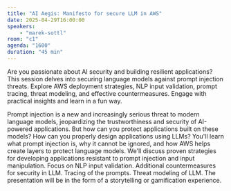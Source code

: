 ```yaml
---
title: "AI Aegis: Manifesto for secure LLM in AWS"
date: 2025-04-29T16:00:00
speakers:
    - "marek-sottl"
room: "c1"
agenda: "1600"
duration: "45 min"
---
```


Are you passionate about AI security and building resilient applications? This session delves into securing language models against prompt injection threats. Explore AWS deployment strategies, NLP input validation, prompt tracing, threat modeling, and effective countermeasures. Engage with practical insights and learn in a fun way.

Prompt injection is a new and increasingly serious threat to modern language models, jeopardizing the trustworthiness and security of AI-powered applications. But how can you protect applications built on these models? How can you properly design applications using LLMs? You'll learn what prompt injection is, why it cannot be ignored, and how AWS helps create layers to protect language models. We'll discuss proven strategies for developing applications resistant to prompt injection and input manipulation. Focus on NLP input validation. Additional countermeasures for security in LLM. Tracing of the prompts. Threat modeling of LLM. The presentation will be in the form of a storytelling or gamification experience.
